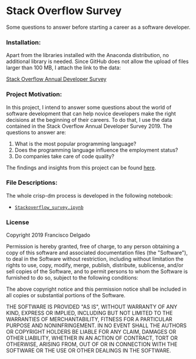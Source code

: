 # Stack Overflow Survey

Some questions to answer before starting a career as a software developer.

### Installation:

Apart from the libraries installed with the Anaconda distribution, no additional library is needed.
Since GitHub does not allow the upload of files larger than 100 MB, I attach the link to the data:

[Stack Overflow Annual Developer Survey](https://drive.google.com/open?id=1QOmVDpd8hcVYqqUXDXf68UMDWQZP0wQV)

### Project Motivation:

In this project, I intend to answer some questions about the world of software development that can help novice developers 
make the right decisions at the beginning of their careers. To do that, I use the data contained in the Stack Overflow 
Annual Developer Survey 2019. The questions to answer are:

1. What is the most popular programming language?
2. Does the programming language influence the employment status?
3. Do companies take care of code quality?

The findings and insights from this project can be found [here](https://medium.com/@fdelgados/the-hard-beginnings-of-a-developer-2f34cdb03e2a).

### File Descriptions:

The whole crisp-dm process is developed in the following notebook:

- [`Stackoverflow_survey.ipynb`](Stackoverflow_survey.ipynb)

### License

Copyright 2019 Francisco Delgado

Permission is hereby granted, free of charge, to any person obtaining a copy of this software and associated documentation files (the "Software"), to deal in the Software without restriction, including without limitation the rights to use, copy, modify, merge, publish, distribute, sublicense, and/or sell copies of the Software, and to permit persons to whom the Software is furnished to do so, subject to the following conditions:

The above copyright notice and this permission notice shall be included in all copies or substantial portions of the Software.

THE SOFTWARE IS PROVIDED "AS IS", WITHOUT WARRANTY OF ANY KIND, EXPRESS OR IMPLIED, INCLUDING BUT NOT LIMITED TO THE WARRANTIES OF MERCHANTABILITY, FITNESS FOR A PARTICULAR PURPOSE AND NONINFRINGEMENT. IN NO EVENT SHALL THE AUTHORS OR COPYRIGHT HOLDERS BE LIABLE FOR ANY CLAIM, DAMAGES OR OTHER LIABILITY, WHETHER IN AN ACTION OF CONTRACT, TORT OR OTHERWISE, ARISING FROM, OUT OF OR IN CONNECTION WITH THE SOFTWARE OR THE USE OR OTHER DEALINGS IN THE SOFTWARE.
